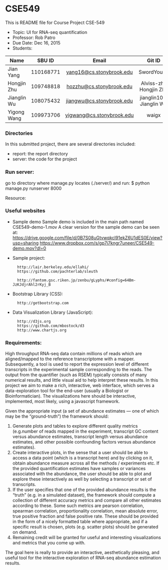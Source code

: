 # CSE549

This is README file for Course Project CSE-549

* Topic: UI for RNA-seq quantification
* Professor: Rob Patro
* Due Date: Dec 16, 2015
* Students:

|Name          |   SBU ID      |        Email               |          Git ID            |
|--------------|:-------------:|:--------------------------:|:--------------------------:|
| Jian Yang    |  110168771    | yang16@cs.stonybrook.edu   |       SwordYoung           |
| Hongjin Zhu  |  109748818    | hozzhu@cs.stonybrook.edu   |  Alviss-zhj, Hongjin Zhu   |
| Jianglin Wu  |  108075432    | jiangwu@cs.stonybrook.edu  | jianglin101, Jianglin Wu   |
| Yigong Wang  |  109973706    | yigwang@cs.stonybrook.edu  |          waigx             |

### Directories
In this submitted project, there are several directories included:
 - report: the report directory
 - server: the code for the project

### Run server:
go to directory where manage.py locates (./server/) and run:
$ python manage.py runserver 8000

Resource:

### Useful websites

* Sample demo
		Sample demo is included in the main path named CSE549-demo-1.mov
		A clear version for the sample demo can be seen at:
		https://drive.google.com/file/d/0B7S08uGtvwqkcl91ekZ6U1dES0E/view?usp=sharing
		https://www.dropbox.com/s/gp7i7kngr7uneer/CSE549-demo.mov?dl=0

* Sample project:

        http://lair.berkeley.edu/ellahi/
        https://github.com/pachterlab/sleuth
        
        http://fantom.gsc.riken.jp/zenbu/gLyphs/#config=64Bm-JzKJdjrAhl2rKyj_B

* Bootstrap Library (CSS):



        http://getbootstrap.com

* Data Visualization Library (JavaScript):



        http://d3js.org
        https://github.com/mbostock/d3
        http://www.chartjs.org


### Requirements:

High throughput RNA-seq data contain millions of reads which are aligned/mapped to the reference transcriptome with a mapper.  Subsequently, a tool is used to report the expression level of different transcripts in the experimental sample corresponding to the reads. The output from the quantifier (such as RSEM) typically consists of many numerical results, and little visual aid to help interpret these results. In this project we aim to make a rich, interactive, web interface, which serves a data-exploration tool for the end-user (usually a Biologist or Bioinformatician).  The visualizations here should be interactive, implemented, most likely, using a javascript framework.

Given the appropriate input (a set of abundance estimates — one of which may be the “ground-truth”) the framework should:
 1. Generate plots and tables to explore different quality metrics (e.g.number of reads mapped in the experiment, transcript GC content versus abundance estimates, transcript length versus abundance estimates, and other possible confounding factors versus abundance estimates).
 2. Create interactive plots, in the sense that a user should be able to access a data point (which is a transcript here) and by clicking on it, obtain abundance measure across all the methods / experiments etc.  If the provided quantification estimates have samples or variances associated with the abundance, the user should be able to plot and explore these interactively as well by selecting a transcript or set of transcripts.
 3. If the user specifies that one of the provided abundance results is the “truth” (e.g. in a simulated dataset), the framework should compute a collection of different accuracy metrics and compare all other estimates according to these.  Some such metrics are pearson correlation, spearman correlation, proportionality correlation, mean absolute error, true positive fraction and false positive rate.  These should be provided in the form of a nicely formatted table where appropriate, and if a specific result is chosen, plots (e.g. scatter plots) should be generated on demand.
 4. Remaining credit will be granted for useful and interesting visualizations and metrics that you come up with.

The goal here is really to provide an interactive, aesthetically pleasing, and useful tool for the interactive exploration of RNA-seq abundance estimation results.
